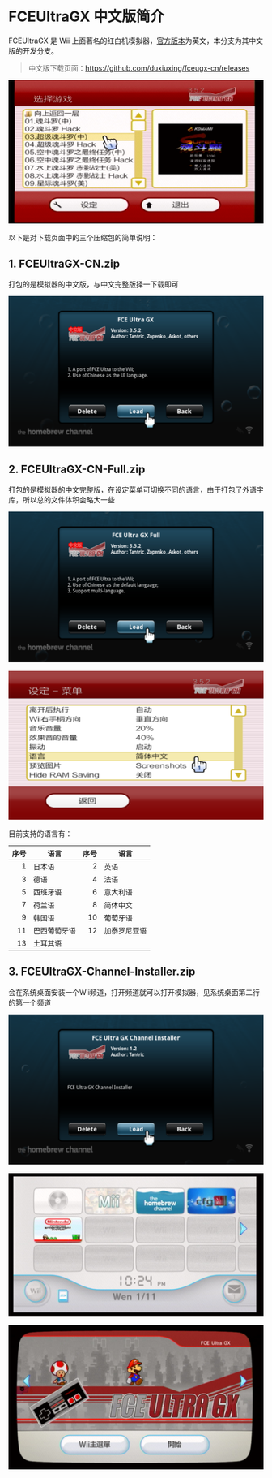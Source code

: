 # FCEUltraGX 中文版简介


FCEUltraGX 是 Wii 上面著名的红白机模拟器，[官方版本](http://wiibrew.org/wiki/FCE_Ultra_GX)为英文，本分支为其中文版的开发分支。

> 中文版下载页面：<https://github.com/duxiuxing/fceugx-cn/releases>

![中文版界面](./fceugx-cn.png)

以下是对下载页面中的三个压缩包的简单说明：

## 1. FCEUltraGX-CN.zip

打包的是模拟器的中文版，与中文完整版择一下载即可

![中文版](./cn-only.png)

## 2. FCEUltraGX-CN-Full.zip

打包的是模拟器的中文完整版，在设定菜单可切换不同的语言，由于打包了外语字库，所以总的文件体积会略大一些

![中文完整版](./cn-full.png)

![在设定菜单可切换不同的语言](./settings-menu-language.png)

目前支持的语言有：

| 序号 | 语言 | 序号 | 语言 |
| ---: | --- | ---: | --- |
| 1 | 日本语 | 2 | 英语 |
| 3 | 德语 | 4 | 法语 |
| 5 | 西班牙语 | 6 | 意大利语 |
| 7 | 荷兰语 | 8 | 简体中文 |
| 9 | 韩国语 | 10 | 葡萄牙语 |
| 11 | 巴西葡萄牙语 | 12 | 加泰罗尼亚语 |
| 13 | 土耳其语 | | |

## 3. FCEUltraGX-Channel-Installer.zip

会在系统桌面安装一个Wii频道，打开频道就可以打开模拟器，见系统桌面第二行的第一个频道

![频道安装器](./channel-installer.png)

![频道图标](./channel-icon.png)

![频道预览](./channel-banner.png)
